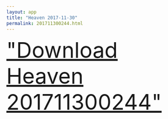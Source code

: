 ```yaml
---
layout: app
title: "Heaven 2017-11-30"
permalink: 201711300244.html
---
```

<div class="pure-g">
    <div class="pure-u-1-1" style="font-size: 4em">
        <a class="pure-button-primary" href="itms-services://?action=download-manifest&url=https%3A%2F%2Flitsungyisigono.github.io%2FTestScript%2Fmanifests%2F201711300244.plist"><i class="fa fa-download" aria-hidden="true"></i>"Download Heaven 201711300244"</a>
    </div>
</div>